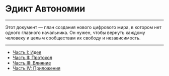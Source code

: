 # Эдикт Автономии

---

Этот документ — план создания нового цифрового мира, в котором нет одного главного начальника. Он нужен, чтобы вернуть каждому человеку и целым сообществам их свободу и независимость.

---

- [Часть I: Идея](./01_vision.md)
- [Часть II: Протокол](./02_protocol.md)
- [Часть III: Влияние](./03_impact.md)
- [Часть IV: Приложения](./04_appendices.md)